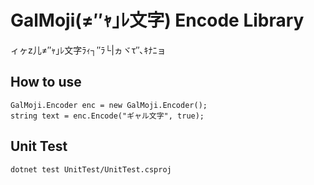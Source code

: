 # GalMoji(≠″ｬ｣ﾚ文字) Encode Library

ィヶz儿≠″ｬ｣ﾚ文字ﾗｨ┐″ﾗ└|ヵヾτ″､ｷﾅﾆョ


## How to use
```
GalMoji.Encoder enc = new GalMoji.Encoder();
string text = enc.Encode("ギャル文字", true);
```

## Unit Test
```
dotnet test UnitTest/UnitTest.csproj
```